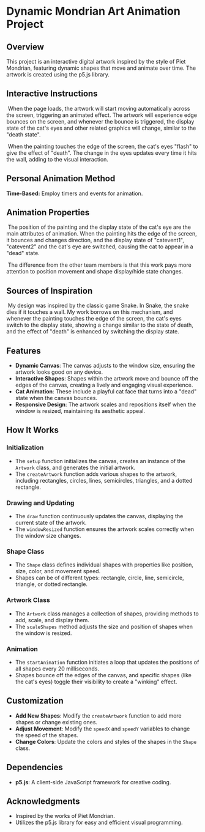 # Dynamic Mondrian Art Animation Project

## Overview

This project is an interactive digital artwork inspired by the style of Piet Mondrian, featuring dynamic shapes that move and animate over time. The artwork is created using the p5.js library.

## **Interactive Instructions**

​	When the page loads, the artwork will start moving automatically across the screen, triggering an animated effect. The artwork will experience edge bounces on the screen, and whenever the bounce is triggered, the display state of the cat's eyes and other related graphics will change, similar to the "death state".

​	When the painting touches the edge of the screen, the cat's eyes "flash" to give the effect of "death". The change in the eyes updates every time it hits the wall, adding to the visual interaction.

## **Personal Animation Method**

**Time-Based:**  Employ timers and events for animation.

## **Animation Properties**

​	The position of the painting and the display state of the cat's eye are the main attributes of animation. When the painting hits the edge of the screen, it bounces and changes direction, and the display state of "catevent1", "catevent2" and the cat's eye are switched, causing the cat to appear in a "dead" state.

​	The difference from the other team members is that this work pays more attention to position movement and shape display/hide state changes.

## **Sources of Inspiration**

​	My design was inspired by the classic game Snake. In Snake, the snake dies if it touches a wall. My work borrows on this mechanism, and whenever the painting touches the edge of the screen, the cat's eyes switch to the display state, showing a change similar to the state of death, and the effect of "death" is enhanced by switching the display state.

## Features

- **Dynamic Canvas**: The canvas adjusts to the window size, ensuring the artwork looks good on any device.
- **Interactive Shapes**: Shapes within the artwork move and bounce off the edges of the canvas, creating a lively and engaging visual experience.
- **Cat Animation**: These include a playful cat face that turns into a "dead" state when the canvas bounces.
- **Responsive Design**: The artwork scales and repositions itself when the window is resized, maintaining its aesthetic appeal.

## How It Works

### Initialization

- The `setup` function initializes the canvas, creates an instance of the `Artwork` class, and generates the initial artwork.
- The `createArtwork` function adds various shapes to the artwork, including rectangles, circles, lines, semicircles, triangles, and a dotted rectangle.

### Drawing and Updating

- The `draw` function continuously updates the canvas, displaying the current state of the artwork.
- The `windowResized` function ensures the artwork scales correctly when the window size changes.

### Shape Class

- The `Shape` class defines individual shapes with properties like position, size, color, and movement speed.
- Shapes can be of different types: rectangle, circle, line, semicircle, triangle, or dotted rectangle.

### Artwork Class

- The `Artwork` class manages a collection of shapes, providing methods to add, scale, and display them.
- The `scaleShapes` method adjusts the size and position of shapes when the window is resized.

### Animation

- The `startAnimation` function initiates a loop that updates the positions of all shapes every 20 milliseconds.
- Shapes bounce off the edges of the canvas, and specific shapes (like the cat's eyes) toggle their visibility to create a "winking" effect.

## Customization

- **Add New Shapes**: Modify the `createArtwork` function to add more shapes or change existing ones.
- **Adjust Movement**: Modify the `speedX` and `speedY` variables to change the speed of the shapes.
- **Change Colors**: Update the colors and styles of the shapes in the `Shape` class.

## Dependencies

- **p5.js**: A client-side JavaScript framework for creative coding.

## Acknowledgments

- Inspired by the works of Piet Mondrian.
- Utilizes the p5.js library for easy and efficient visual programming.


